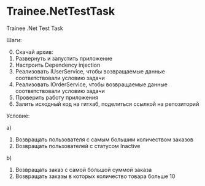 # Trainee.NetTestTask
 Trainee .Net Test Task
 
Шаги:

0) Скачай архив:
1) Развернуть и запустить приложение
2) Настроить Dependency injection
3) Реализовать IUserService, чтобы возвращаемые данные соответствовали условию задачи
4) Реализовать IOrderService, чтобы возвращаемые данные соответствовали условию задачи
5) Проверить работу приложения
6) Залить исходный код на гитхаб, поделиться ссылкой на репозиторий

Условие:

а)

1. Возвращать пользователя с самым большим количеством заказов
2. Возвращать пользователей с статусом Inaсtive
   
b)

1. Возвращать заказ с самой большой суммой заказа
2. Возвращать заказы в которых количество товара больше 10
